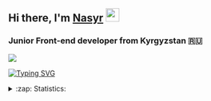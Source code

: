 <h2>Hi there, I'm <a href="https://resume-pdf-six.vercel.app/" target="_blank">Nasyr</a> 
<img src="https://github.com/blackcater/blackcater/raw/main/images/Hi.gif" height="27"/></h2>
<h3>Junior Front-end developer from Kyrgyzstan 🇷🇺</h3>

<div>

![](https://komarev.com/ghpvc/?username=EsNasyr)

[![Typing SVG](https://readme-typing-svg.herokuapp.com?color=%2336BCF7&lines=I+love+coding)](https://git.io/typing-svg)

<details>
  <summary>:zap: Statistics:</summary>

[![GitHub Streak](https://github-readme-streak-stats.herokuapp.com/?user=EsNasyr)](https://git.io/streak-stats)
  
    <br />
    <br>

[![Top Langs](https://github-readme-stats.vercel.app/api/top-langs/?username=EsNasyr&layout=compact)](https://github.com/anuraghazra/github-readme-stats)

<br/>  
<br/>

[![Anurag's GitHub stats](https://github-readme-stats.vercel.app/api?username=EsNasyr)](https://github.com/anuraghazra/github-readme-stats)
  
</details>

</div>


